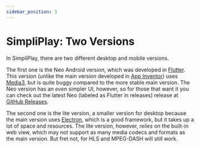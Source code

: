 ```yaml
---
sidebar_position: 3
---
```


# SimpliPlay: Two Versions 
In SimpliPlay, there are two different desktop and mobile versions.

The first one is the Neo Android version, which was developed in [Flutter](https://flutter.dev).
This version (unlike the main version developed in [App Inventor](http://appinventor.mit.edu/)) uses [Media3](https://developer.android.com/media/media3), but is quite buggy compared to the more stable main version.
The Neo version has an *even* simpler UI, however, so for those that want it you can check out the latest Neo (labeled as Flutter in releases) release at [GitHub Releases](https://github.com/A-Star100/simpliplay-android/releases/).

The second one is the lite version, a smaller version for desktop because the main version uses [Electron](https://electronjs.org), which is a good framework, but it takes up a lot of space
and resources. The lite version, however, *relies* on the built-in web view, which may not support as many media codecs and formats as the main version. But fret not, for HLS and MPEG-DASH
will still work.
